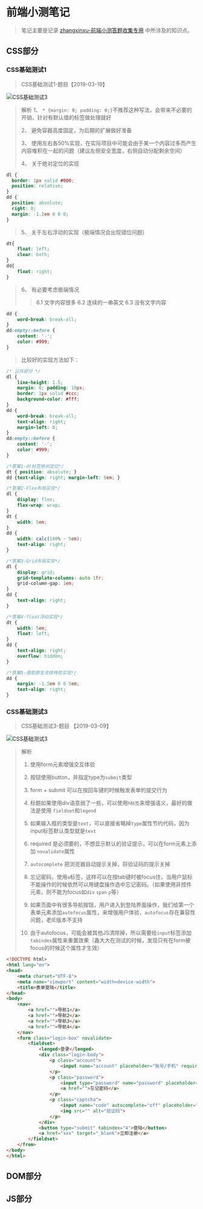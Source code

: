 # 前端小测笔记
> 笔记主要是记录 [zhangxinxu-前端小测答题收集专用](https://github.com/zhangxinxu/quiz) 中所涉及的知识点。

## CSS部分

### CSS基础测试1

> CSS基础测试1-题目【2019-03-19】

![CSS基础测试3](/resource/css-test3.jpg)

> 解析
> 1、 `* {margin: 0; padding: 0;}`不推荐这种写法，会带来不必要的开销，针对有默认值的标签做处理就好
> 
> 2、 避免容器高度固定，为后期的扩展做好准备
> 
> 3、 使用左右各50%实现，在实际项目中可能会由于某一个内容过多而产生内容堆积在一起的问题（建议左侧安全宽度，右侧自动分配剩余空间）
> 
> 4、 关于绝对定位的实现

```css
dl {
  border: 1px solid #000;
  position: relative;
}
dd {
  position: absolute;
  right: 0;
  margin: -1.2em 0 0 0;
}
```
> 5、 关于左右浮动的实现（极端情况会出现错位问题）

```css
dt{
    float: left;
    clear: both;
}
dd{
    float: right;
}
```
> 6、 有必要考虑极端情况
>> 6.1 文字内容很多
>> 6.2 连续的一串英文
>> 6.3 没有文字内容

```css
dd {
	word-break: break-all;
}
dd:empty::before {
	content: '-';
	color: #999;
}
```
> 比较好的实现方法如下：
> 
```css
/* 公共部分 */
dl {
    line-height: 1.5;
    margin: 0; padding: 10px;
    border: 1px solid #ccc;
    background-color: #fff;    
}
dd {
    word-break: break-all;    
    text-align: right;
    margin-left: 0;
}
dd:empty::before {
    content: '-';    
    color: #999;
}

/*答案1-dt标签绝对定位*/
dt { position: absolute; }
dd {text-align: right; margin-left: 5em; }

/*答案2-Flex布局实现*/
dl {
    display: flex;
    flex-wrap: wrap;
}
dt {
    width: 5em;
}
dd {
    width: calc(100% - 5em);
    text-align: right;
}

/*答案3-Grid布局实现*/
dl {
    display: grid;
    grid-template-columns: auto 1fr;
    grid-column-gap: 1em;
}
dd {
    text-align: right;
}

/*答案4-float浮动实现*/
dt {
    width: 5em;
    float: left;    
}
dd {
    text-align: right;
    overflow: hidden;    
}

/*答案5-借助原生流体特性实现*/
dd {
    margin: -1.5em 0 0 5em;
    text-align: right;    
}
```

### CSS基础测试3

> CSS基础测试3-题目 【2019-03-09】

![CSS基础测试3](/resource/css-test3.jpg)

>
> 解析
> 1. 使用form元素增强交互体验
> 
> 2. 按钮使用button，并指定type为`submit`类型
> 
> 3. form + submit 可以在按回车键的时候触发表单的提交行为
> 
> 4. 标题如果使用div语意弱了一些，可以使用`h标签`来增强语义，最好的做法是使用 `fieldset`和`legend`
> 
> 5. 如果输入框的类型是`text`，可以直接省略掉`type`属性节约代码，因为input标签默认类型就是`text`
> 
> 6. required 是必须要的，不想显示默认的验证提示，可以在form元素上添加 `novalidate`属性
> 
> 7. `autocomplete` 把浏览器自动提示关掉，将验证码的提示关掉
> 
> 8. 忘记密码，使用`a`标签，这样可以在按tab键时被focus住，当用户鼠标不能操作的时候依然可以用键盘操作选中忘记密码。（如果使用非控件元素，则不能为focus如`div` `span` `p`等）
> 
> 9. 如果页面中有很多导航按钮，用户进入到登陆界面操作，我们给第一个表单元素添加`autofocus`属性，来增强用户体验，`autofocus`存在兼容性问题，老IE版本不支持
> 
> 10. 由于autofocus，可能会被其他JS清除掉，所以需要给`input`标签添加`tabindex`属性来重置效果（鑫大大在测试的时候，发现只有在form被focus的时候这个属性才生效）

```html
<!DOCTYPE html>
<html lang="en">
<head>
	<meta charset="UTF-8">
	<meta name="viewport" content="width=device-width">
	<title>表单登陆</title>
</head>
<body>
	<nav>
		<a href="">导航1</a>
		<a href="">导航2</a>
		<a href="">导航3</a>
		<a href="">导航4</a>
	</nav>
	<form class="login-box" novalidate>
		<fieldset>
			<lenged>登录</lenged>
			<div class="login-body">
				<p class="account">
					<input name="account" placeholder="账号/手机" required autofocus tabindex="1">
				</p>
				<p class="password">
					<input type="password" name="password" placeholder="密码" required tabindex="2">
					<a href="">忘记密码</a>
				</p>
				<p class="captcha">
					<input name="code" autocomplete="off" placeholder="验证码" required tabindex="3">
					<img src="" alt="验证码">
				</p>
			</div>
			<button type="submit" tabindex="4">登陆</button>
			<a href="xxx" target="_blank">立即注册</a>
		</fieldset>
	</from>
</body>
</html>
```

## DOM部分

## JS部分
